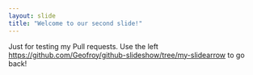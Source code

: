 ```yaml
---
layout: slide
title: "Welcome to our second slide!"
---
```

Just for testing my Pull requests.
Use the left https://github.com/Geofroy/github-slideshow/tree/my-slidearrow to go back!
